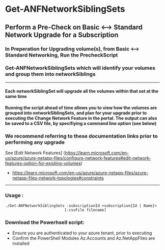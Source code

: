 # Get-ANFNetworkSiblingSets

## Perform a Pre-Check on Basic &lt;--> Standard Network Upgrade for a Subscription

### In Preperation for Upgrading volume(s), from Basic <--> Standard Networking, Run the PrecheckScript
###	Get-ANFNetworkSiblingSets which will identify your volumes and group them into networkSiblings

** ** 

#### Each networkSiblingSet will upgrade all the volumes within that set at the same time

#### Running the script ahead of time allows you to view how the volumes are grouped into networkSiblingSets, and plan for your upgrade prior to executing the Change Network Feature in the portal.  The output can also be saved to a CSV file, by specifiying a command line option (see below)



### We recommend referring to these documentation links prior to performing any upgrade
 See [Edit Network Features] (https://learn.microsoft.com/en-us/azure/azure-netapp-files/configure-network-features#edit-network-features-option-for-existing-volumes) 
-	https://learn.microsoft.com/en-us/azure/azure-netapp-files/azure-netapp-files-network-topologies#constraints

** **    

###		Usage : 
    ./Get-ANFNetworkSiblingSets -subscriptionId <subscription{Id | Name}>	
                               [-csvFile filename]

     
### Download the Powerhsell script:
-	Ensure you are authenticated to your azure tenant, prior to executing
-	Confirm the PowerShell Modules Az.Accounts and Az.NetAppFiles are installed

    
